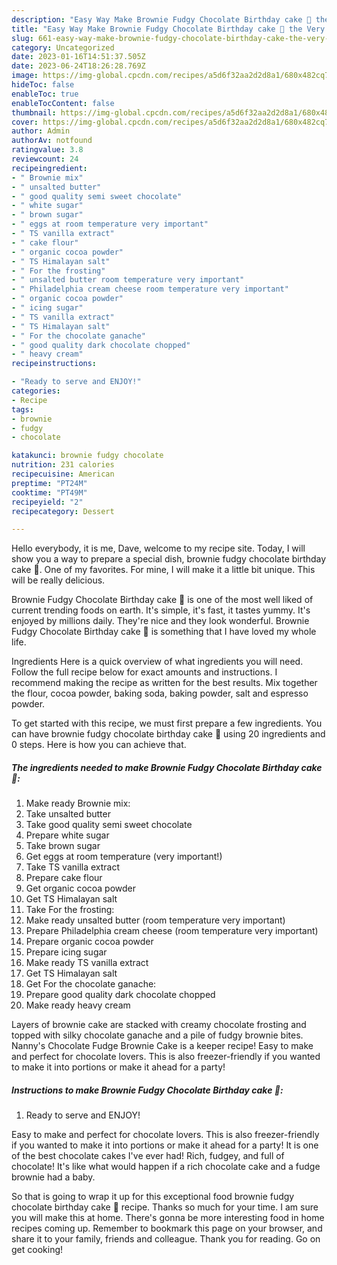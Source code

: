 ```yaml
---
description: "Easy Way Make Brownie Fudgy Chocolate Birthday cake 🎂 the Very Delicious}"
title: "Easy Way Make Brownie Fudgy Chocolate Birthday cake 🎂 the Very Delicious}"
slug: 661-easy-way-make-brownie-fudgy-chocolate-birthday-cake-the-very-delicious
category: Uncategorized
date: 2023-01-16T14:51:37.505Z
date: 2023-06-24T18:26:28.769Z
image: https://img-global.cpcdn.com/recipes/a5d6f32aa2d2d8a1/680x482cq70/brownie-fudgy-chocolate-birthday-cake-recipe-main-photo.jpg
hideToc: false
enableToc: true
enableTocContent: false
thumbnail: https://img-global.cpcdn.com/recipes/a5d6f32aa2d2d8a1/680x482cq70/brownie-fudgy-chocolate-birthday-cake-recipe-main-photo.jpg
cover: https://img-global.cpcdn.com/recipes/a5d6f32aa2d2d8a1/680x482cq70/brownie-fudgy-chocolate-birthday-cake-recipe-main-photo.jpg
author: Admin
authorAv: notfound
ratingvalue: 3.8
reviewcount: 24
recipeingredient:
- " Brownie mix"
- " unsalted butter"
- " good quality semi sweet chocolate"
- " white sugar"
- " brown sugar"
- " eggs at room temperature very important"
- " TS vanilla extract"
- " cake flour"
- " organic cocoa powder"
- " TS Himalayan salt"
- " For the frosting"
- " unsalted butter room temperature very important"
- " Philadelphia cream cheese room temperature very important"
- " organic cocoa powder"
- " icing sugar"
- " TS vanilla extract"
- " TS Himalayan salt"
- " For the chocolate ganache"
- " good quality dark chocolate chopped"
- " heavy cream"
recipeinstructions:

- "Ready to serve and ENJOY!"
categories:
- Recipe
tags:
- brownie
- fudgy
- chocolate

katakunci: brownie fudgy chocolate 
nutrition: 231 calories
recipecuisine: American
preptime: "PT24M"
cooktime: "PT49M"
recipeyield: "2"
recipecategory: Dessert

---
```



Hello everybody, it is me, Dave, welcome to my recipe site. Today, I will show you a way to prepare a special dish, brownie fudgy chocolate birthday cake 🎂. One of my favorites. For mine, I will make it a little bit unique. This will be really delicious.

Brownie Fudgy Chocolate Birthday cake 🎂 is one of the most well liked of current trending foods on earth. It's simple, it's fast, it tastes yummy. It's enjoyed by millions daily. They're nice and they look wonderful. Brownie Fudgy Chocolate Birthday cake 🎂 is something that I have loved my whole life.

Ingredients Here is a quick overview of what ingredients you will need. Follow the full recipe below for exact amounts and instructions. I recommend making the recipe as written for the best results. Mix together the flour, cocoa powder, baking soda, baking powder, salt and espresso powder.


To get started with this recipe, we must first prepare a few ingredients. You can have brownie fudgy chocolate birthday cake 🎂 using 20 ingredients and 0 steps. Here is how you can achieve that.

<!--inarticleads1-->

##### The ingredients needed to make Brownie Fudgy Chocolate Birthday cake 🎂:

1. Make ready  Brownie mix:
1. Take  unsalted butter
1. Take  good quality semi sweet chocolate
1. Prepare  white sugar
1. Take  brown sugar
1. Get  eggs at room temperature (very important!)
1. Take  TS vanilla extract
1. Prepare  cake flour
1. Get  organic cocoa powder
1. Get  TS Himalayan salt
1. Take  For the frosting:
1. Make ready  unsalted butter (room temperature very important)
1. Prepare  Philadelphia cream cheese (room temperature very important)
1. Prepare  organic cocoa powder
1. Prepare  icing sugar
1. Make ready  TS vanilla extract
1. Get  TS Himalayan salt
1. Get  For the chocolate ganache:
1. Prepare  good quality dark chocolate chopped
1. Make ready  heavy cream


Layers of brownie cake are stacked with creamy chocolate frosting and topped with silky chocolate ganache and a pile of fudgy brownie bites. Nanny&#39;s Chocolate Fudge Brownie Cake is a keeper recipe! Easy to make and perfect for chocolate lovers. This is also freezer-friendly if you wanted to make it into portions or make it ahead for a party! 

<!--inarticleads2-->

##### Instructions to make Brownie Fudgy Chocolate Birthday cake 🎂:


1. Ready to serve and ENJOY!

Easy to make and perfect for chocolate lovers. This is also freezer-friendly if you wanted to make it into portions or make it ahead for a party! It is one of the best chocolate cakes I&#39;ve ever had! Rich, fudgey, and full of chocolate! It&#39;s like what would happen if a rich chocolate cake and a fudge brownie had a baby. 

So that is going to wrap it up for this exceptional food brownie fudgy chocolate birthday cake 🎂 recipe. Thanks so much for your time. I am sure you will make this at home. There's gonna be more interesting food in home recipes coming up. Remember to bookmark this page on your browser, and share it to your family, friends and colleague. Thank you for reading. Go on get cooking!
